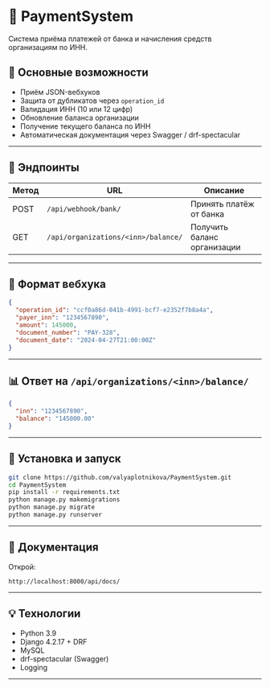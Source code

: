 # 🏦 PaymentSystem

Система приёма платежей от банка и начисления средств организациям по ИНН.

## 🧾 Основные возможности

- Приём JSON-вебхуков
- Защита от дубликатов через `operation_id`
- Валидация ИНН (10 или 12 цифр)
- Обновление баланса организации
- Получение текущего баланса по ИНН
- Автоматическая документация через Swagger / drf-spectacular

---

## 📌 Эндпоинты

| Метод | URL | Описание |
|------|-----|----------|
| POST | `/api/webhook/bank/` | Принять платёж от банка |
| GET | `/api/organizations/<inn>/balance/` | Получить баланс организации |

---

## 🧾 Формат вебхука

```json
{
  "operation_id": "ccf0a86d-041b-4991-bcf7-e2352f7b8a4a",
  "payer_inn": "1234567890",
  "amount": 145000,
  "document_number": "PAY-328",
  "document_date": "2024-04-27T21:00:00Z"
}
```

---

## 📊 Ответ на `/api/organizations/<inn>/balance/`

```json
{
  "inn": "1234567890",
  "balance": "145000.00"
}
```

---

## 🔧 Установка и запуск

```bash
git clone https://github.com/valyaplotnikova/PaymentSystem.git
cd PaymentSystem
pip install -r requirements.txt
python manage.py makemigrations
python manage.py migrate
python manage.py runserver
```

---

## 📄 Документация

Открой:

```
http://localhost:8000/api/docs/
```

---

## 💡 Технологии

- Python 3.9  
- Django 4.2.17 + DRF  
- MySQL  
- drf-spectacular (Swagger)  
- Logging  

---
